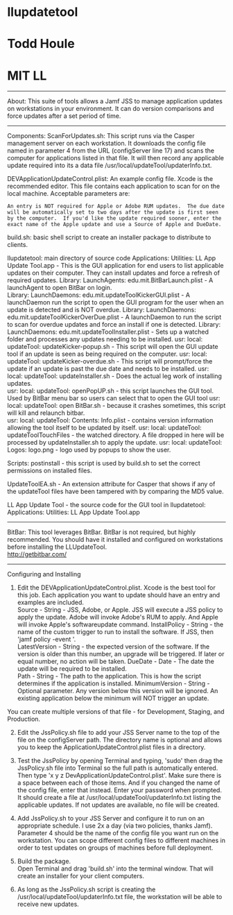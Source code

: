 # llupdatetool
# Todd Houle
# MIT LL

___________________________
About:
This suite of tools allows a Jamf JSS to manage application updates on workstations in your environment.  It can do version comparisons and force updates after a set period of time.


____________________________
Components:
ScanForUpdates.sh: This script runs via the Casper management server on each workstation.  It downloads the config file named in parameter 4 from the URL (configServer line 17) and scans the computer for applications listed in that file.  It will then record any applicable update required into its a data file /usr/local/updateTool/updaterInfo.txt.  

DEVApplicationUpdateControl.plist: An example config file.  Xcode is the recommended editor.  This file contains each application to scan for on the local machine.  Acceptable parameters are:
	
	An entry is NOT required for Apple or Adobe RUM updates.  The due date will be automatically set to two days after the update is first seen by the computer.  If you'd like the update required sooner, enter the exact name of the Apple update and use a Source of Apple and DueDate.  
	
build.sh: basic shell script to create an installer package to distribute to clients.  

llupdatetool: main directory of source code
	Applications: Utilities: LL App Update Tool.app -  This is the GUI application for end users to list applicable updates on their computer.  They can install updates and force a refresh of required updates.
	Library: LaunchAgents: edu.mit.BitBarLaunch.plist - A launchAgent to open BitBar on login.  
	Library: LaunchDaemons: edu.mit.updateToolKickerGUI.plist - A launchDaemon run the script to open the GUI program for the user when an update is detected and is NOT overdue.
	Library: LaunchDaemons: edu.mit.updateToolKickerOverDue.plist - A launchDaemon to run the script to scan for overdue updates and force an install if one is detected.
	Library: LaunchDaemons: edu.mit.updateToolInstaller.plist - Sets up a watched folder and processes any updates needing to be installed.
	usr: local: updateTool: updateKicker-popup.sh - This script will open the GUI update tool if an update is seen as being required on the computer.
	usr: local: updateTool: updateKicker-overdue.sh - This script will prompt/force the update if an update is past the due date and needs to be installed.
	usr: local: updateTool: updateInstaller.sh - Does the actual leg work of installing updates.  
	usr: local: updateTool: openPopUP.sh  - this script launches the GUI tool.  Used by BitBar menu bar so users can select that to open the GUI tool
	usr: local: updateTool: open BitBar.sh - because it crashes sometimes, this script will kill and relaunch bitbar.  
	usr: local: updateTool: Contents: Info.plist - contains version information allowing the tool itself to be updated by itself.
	usr: local: updateTool: updateToolTouchFiles - the watched directory. A file dropped in here will be processed by updateInstaller.sh to apply the update.
	usr: local: updateTool: Logos: logo.png - logo used by popups to show the user.
	
Scripts: postinstall - this script is used by build.sh to set the correct permissions on installed files.  

UpdateToolEA.sh - An extension attribute for Casper that shows if any of the updateTool files have been tampered with by comparing the MD5 value.  

LL App Update Tool - the source code for the GUI tool in llupdatetool: Applications: Utilities: LL App Update Tool.app

_______________________________________________________
BitBar:
This tool leverages BitBar.  BitBar is not required, but highly recommended.  You should have it installed and configured on workstations before installing the LLUpdateTool.  
http://getbitbar.com/   


_______________________________________________________
Configuring and Installing
1) Edit the DEVApplicationUpdateControl.plist.  Xcode is the best tool for this job.  Each application you want to update should have an entry and examples are included.  
	Source - String - JSS, Adobe, or Apple.  JSS will execute a JSS policy to apply the update.  Adobe will invoke Adobe's RUM to apply.  And Apple will invoke Apple's softwareupdate command.
	InstallPolicy - String - the name of the custom trigger to run to install the software. If JSS, then 'jamf policy -event <InstallPolicy>'.  
	LatestVersion - String - the expected version of the software.  If the version is older than this number, an upgrade will be triggered.  If later or equal number, no action will be taken.
	DueDate - Date - The date the update will be required to be installed.  
	Path - String - The path to the application.  This is how the script determines if the application is installed. 
	MinimumVersion - String - Optional parameter.  Any version below this version will be ignored.  An existing application below the minimum will NOT trigger an update. 

You can create multiple versions of that file - for Development, Staging, and Production.  

2) Edit the JssPolicy.sh file to add your JSS Server name to the top of the file on the configServer path.  The directory name is optional and allows you to keep the ApplicationUpdateControl.plist files in a directory.  

3) Test the JssPolicy by opening Terminal and typing, 'sudo' then drag the JssPolicy.sh file into Terminal so the full path is automatically entered.  Then type 'x y z DevApplicationUpdateControl.plist'.  Make sure there is a space between each of those items.  And if you changed the name of the config file, enter that instead.  Enter your password when prompted.  It should create a file at /usr/local/updateTool/updaterInfo.txt listing the applicable updates.  If not updates are available, no file will be created.  

4) Add JssPolicy.sh to your JSS Server and configure it to run on an appropriate schedule.  I use 2x a day (via two policies, thanks Jamf).  Parameter 4 should be the name of the config file you want run on the workstation.  You can scope different config files to different machines in order to test updates on groups of machines before full deployment.  

4) Build the package.  
Open Terminal and drag 'build.sh' into the terminal window.  That will create an installer for your client computers.  

5) As long as the JssPolicy.sh script is creating the /usr/local/updateTool/updaterInfo.txt file, the workstation will be able to receive new updates.  

